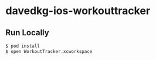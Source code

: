 # davedkg-ios-workouttracker

## Run Locally

```bash
$ pod install
$ open WorkoutTracker.xcworkspace
```
